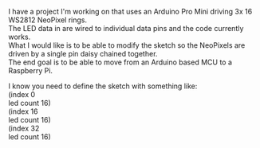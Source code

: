 I have a project I'm working on that uses an Arduino Pro Mini driving 3x 16 WS2812 NeoPixel rings.  
The LED data in are wired to individual data pins and the code currently works.  
What I would like is to be able to modify the sketch so the NeoPixels are driven by a single pin daisy chained together.  
The end goal is to be able to move from an Arduino based MCU to a Raspberry Pi.  

I know you need to define the sketch with something like:  
(index 0  
led count 16)  
(index 16  
led count 16)  
(index 32  
led count 16)  
